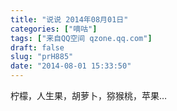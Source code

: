 ```yaml
---
title: "说说 2014年08月01日"
categories: ["嘀咕"]
tags: ["来自QQ空间 qzone.qq.com"]
draft: false
slug: "prH885"
date: "2014-08-01 15:33:50"
---
```


柠檬，人生果，胡萝卜，猕猴桃，苹果…
